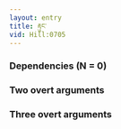 ```yaml
---
layout: entry
title: རྟུང་
vid: Hill:0705
---
```

### Dependencies (N = 0)


### Two overt arguments


### Three overt arguments
